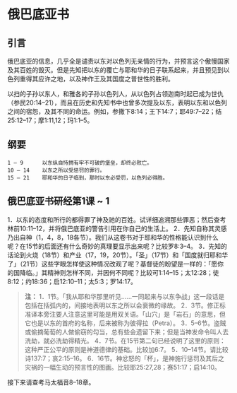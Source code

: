 # 俄巴底亚书

## 引言

俄巴底亚的信息，几乎全是谴责以东对以色列无亲情的行为，并预言这个傲慢国家及其百姓的毁灭。但是先知把以东的覆亡与耶和华的日子联系起来，并且预见到以色列重得其应许之地，以及神作王及其国度之普世性的胜利。

以扫的子孙以东人，和雅各的子孙以色列人，从以色列占领迦南时起已成为世仇（参民20:14–21），而且在历史和先知书中也曾多次提及以东，表明以东和以色列之间的宿怨，及其不同的命运。例如，参撒下8:14；王下14:7；耶49:7–22；结25:12–17；摩1:11,12；玛1:1–5。

## 纲要

	1 – 9      以东纵自恃拥有牢不可破的堡垒，却终必败亡。
	10 – 14    以东之所以受惩罚的罪行。
	15 – 21    耶和华的日子临到，那时以东必受罚，以色列必得胜。

## 俄巴底亚书研经第1课 ~ 1

1．以东的态度和所行的都得罪了神及祂的百姓。试详细追溯那些罪恶；然后查考林前10:11–12，并将俄巴底亚的警告引用在你自己的生活上。
2．先知自称其灵感乃出自神（1，4，8，18各节）。我们从这卷书对于耶和华的性格能认识到什么呢？在15节的后面还有什么奇妙的真理要显示出来呢？比较罗8:3–4。
3．先知的话论到火烧（18节）和产业（17，19，20节）。「圣」（17节）和「国度就归耶和华了」（21节）这些字眼怎样使这种情况改观了呢？基督徒的盼望是一样的：「愿你的国降临。」其精神则怎样不同，并因何不同呢？比较可1:14–15；太12:28；徒8:12；约18:36；启12:10–11；太5:3；罗14:17。

> **注：**
> 1．1节。「我从耶和华那里听见……一同起来与以东争战」这一段话是包括在括弧内的，间接地表明以东之所以会衰微的缘故。
> 2．3节。修正标准译本旁注要人注意这里可能是用双关语。「山穴」是「岩石」的意思，但它也是以东的首府的名称，后来被称为彼得拉（Petra）。
> 3．5–6节。盗贼或偷摘葡萄的人做偷窃的勾当，总有些会遗留下来；但是当神发命令叫人去洗劫，就必洗劫得精光。
> 4．7节。在15节第二句已经说明了这里的原则：这种严正公平的原则是神道德律的基础。比较加6:7。
> 5．10–14节。请比较诗137:7；哀2:15–16。
> 6．16节。神忿怒的「杯」，是神施行惩罚及其后之灾祸的一幅生动的预言性的图画。比较耶25:27,28；赛51:17；启14:10。

接下来请查考马太福音8–18章。